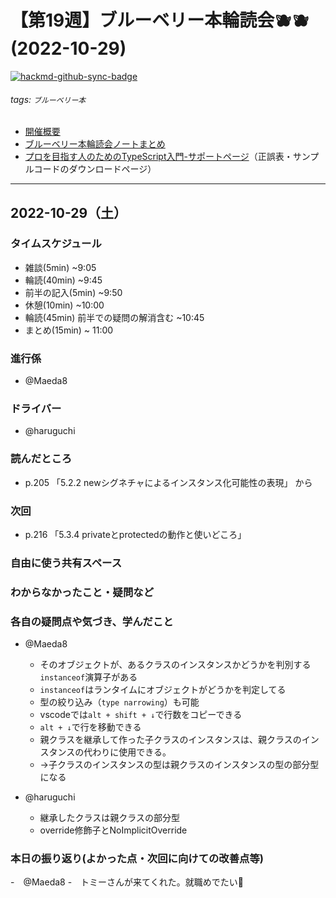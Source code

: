 # 【第19週】ブルーベリー本輪読会🫐🫐<br />(2022-10-29)

[![hackmd-github-sync-badge](https://hackmd.io/Lx8D94vuQFyuVFhexPgWEA/badge)](https://hackmd.io/Lx8D94vuQFyuVFhexPgWEA)

###### tags: `ブルーベリー本`

- [開催概要](https://hackmd.io/1kCgi6_tSGukG0KZrqDLvA)
- [ブルーベリー本輪読会ノートまとめ](https://hackmd.io/Ih6bdReuR3eQpYkGaCx8pg)
- [プロを目指す人のためのTypeScript入門-サポートページ](https://gihyo.jp/book/2022/978-4-297-12747-3/support)（正誤表・サンプルコードのダウンロードページ）

---
## 2022-10-29（土）

### タイムスケジュール
- 雑談(5min) ~9:05
- 輪読(40min) ~9:45
- 前半の記入(5min) ~9:50
- 休憩(10min) ~10:00
- 輪読(45min) 前半での疑問の解消含む ~10:45
- まとめ(15min) ~ 11:00

### 進行係

- @Maeda8 

### ドライバー

- @haruguchi

### 読んだところ

- p.205 「5.2.2 newシグネチャによるインスタンス化可能性の表現」 から

### 次回

- p.216 「5.3.4 privateとprotectedの動作と使いどころ」

### 自由に使う共有スペース

### わからなかったこと・疑問など

### 各自の疑問点や気づき、学んだこと

- @Maeda8 
	- そのオブジェクトが、あるクラスのインスタンスかどうかを判別する`instanceof`演算子がある
	- `instanceof`はランタイムにオブジェクトがどうかを判定してる
	- 型の絞り込み（`type narrowing`）も可能
	- vscodeでは`alt + shift + ↓`で行数をコピーできる
	- `alt + ↓`で行を移動できる
	- 親クラスを継承して作った子クラスのインスタンスは、親クラスのインスタンスの代わりに使用できる。
	- →子クラスのインスタンスの型は親クラスのインスタンスの型の部分型になる

- @haruguchi
    - 継承したクラスは親クラスの部分型
    - override修飾子とNoImplicitOverride


### 本日の振り返り(よかった点・次回に向けての改善点等)

-　@Maeda8 
	-　トミーさんが来てくれた。就職めでたい:tada:

